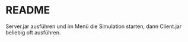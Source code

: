 # README #

Server.jar ausführen und im Menü die Simulation starten, dann Client.jar beliebig oft ausführen.